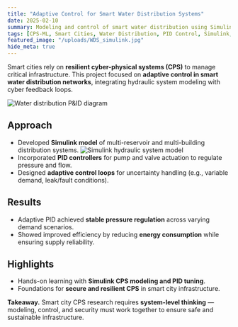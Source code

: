 ```yaml
---
title: "Adaptive Control for Smart Water Distribution Systems"
date: 2025-02-10
summary: Modeling and control of smart water distribution using Simulink-based CPS design and adaptive PID controllers for efficient, resilient urban infrastructure.
tags: [CPS-ML, Smart Cities, Water Distribution, PID Control, Simulink, Adaptive Systems]
featured_image: "/uploads/WDS_simulink.jpg"
hide_meta: true
---
```


Smart cities rely on **resilient cyber-physical systems (CPS)** to manage critical infrastructure. This project focused on **adaptive control in smart water distribution networks**, integrating hydraulic system modeling with cyber feedback loops.

![Water distribution P&ID diagram](/uploads/WD-PFD.jpg)  

## Approach
- Developed **Simulink model** of multi-reservoir and multi-building distribution systems. ![Simulink hydraulic system model](/uploads/WDS_simulink.jpg)  
- Incorporated **PID controllers** for pump and valve actuation to regulate pressure and flow.  
- Designed **adaptive control loops** for uncertainty handling (e.g., variable demand, leak/fault conditions).  
## Results
- Adaptive PID achieved **stable pressure regulation** across varying demand scenarios.  
- Showed improved efficiency by reducing **energy consumption** while ensuring supply reliability.  

## Highlights
- Hands-on learning with **Simulink CPS modeling and PID tuning**.  
- Foundations for **secure and resilient CPS** in smart city infrastructure.  

**Takeaway.** Smart city CPS research requires **system-level thinking** — modeling, control, and security must work together to ensure safe and sustainable infrastructure.  
